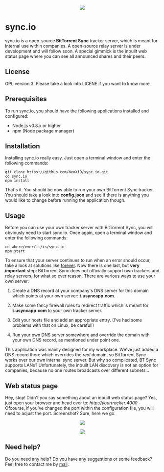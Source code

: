   
<p align="center"><img src="http://dl.snapserv.net/syncio.png" /></p>

# sync.io #
sync.io is a open-source **BitTorrent Sync** tracker server, which is meant for internal use within companies. A open-source relay server is under development and will follow soon. A special gimmick is the inbuilt web status page where you can see all announced shares and their peers.

## License ##
GPL version 3. Please take a look into LICENE if you want to know more.

## Prerequisites ##
To run sync.io, you should have the following applications installed and configured:

- Node.js v0.8.x or higher
- npm (Node package manager)

## Installation ##
Installing sync.io really easy. Just open a terminal window and enter the following commands:

```
git clone https://github.com/NeoXiD/sync.io.git
cd sync.io
npm install
```

That's it. You should be now able to run your own BitTorrent Sync tracker. You should take a look into **config.json** and see if there is anything you would like to change before running the application though.

## Usage ##
Before you can use your own tracker server with BitTorrent Sync, you will obviously need to start sync.io. Once again, open a terminal window and enter the following commands:

```
cd where/ever/it/is/sync.io
npm start
```

To ensure that your server continues to run when an error should occur, take a look at solutions like [forever](https://github.com/nodejitsu/forever). Now there is one last, but **very important** step: BitTorrent Sync does not officially support own trackers and relay servers, for what so ever reason. There are various ways to use your own server:

1) Create a DNS record at your company's DNS server for this domain which points at your own server: **t.usyncapp.com**.

2) Make some fancy firewall rules to redirect traffic which is meant for **t.usyncapp.com** to your own tracker server.

3) Edit your hosts file and add an appropriate entry. (I've had some problems with that on Linux, be careful!)

4) Run your own DNS server somewhere and override the domain with your own DNS record, as mentioned under point one.

This application was mainly designed for my workplace. We've just added a DNS record there which overrides the *real* domain, so BitTorrent Sync works over our own internal sync server. But why so complicated, BT Sync supports LANs? Unfortunately, the inbuilt LAN discovery is not an option for companies, because no one routes broadcasts over different subnets...

## Web status page ##
Hey, stop! Didn't you say something about an inbuilt web status page? Yes, just open your browser and head over to: *http://yourtracker:4000* - Ofcourse, if you've changed the port within the configuration file, you will need to adjust the port. Screenshot? Sure, here we go:

<p align="center"><img src="http://dl.snapserv.net/syncio-screen1.png" /></p>
<p align="center"><img src="http://dl.snapserv.net/syncio-screen2.png" /></p>

## Need help? ##
Do you need any help? Do you have any suggestions or some feedback? Feel free to contact me by [mail](mailto:dev@snapserv.net).